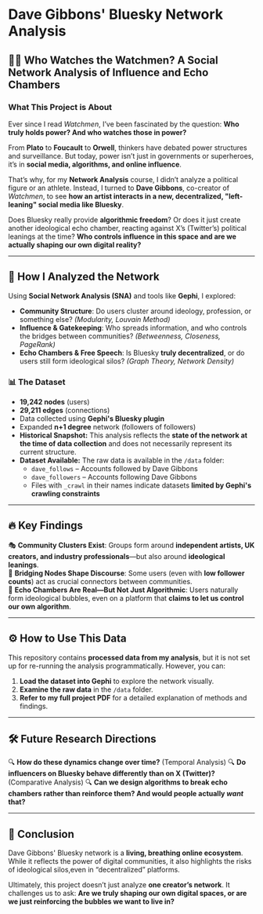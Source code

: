 # Dave Gibbons' Bluesky Network Analysis

## 🕵️‍♂️ Who Watches the Watchmen? A Social Network Analysis of Influence and Echo Chambers

### **What This Project is About**
Ever since I read *Watchmen*, I’ve been fascinated by the question: **Who truly holds power? And who watches those in power?** 

From **Plato** to **Foucault** to **Orwell**, thinkers have debated power structures and surveillance. But today, power isn’t just in governments or superheroes, it’s in **social media, algorithms, and online influence**. 

That’s why, for my **Network Analysis** course, I didn’t analyze a political figure or an athlete. Instead, I turned to **Dave Gibbons**, co-creator of *Watchmen*, to see **how an artist interacts in a new, decentralized, "left-leaning" social media like Bluesky**. 

Does Bluesky really provide **algorithmic freedom**? Or does it just create another ideological echo chamber, reacting against X’s (Twitter’s) political leanings at the time? **Who controls influence in this space and are we actually shaping our own digital reality?** 

---

## 🔬 **How I Analyzed the Network**
Using **Social Network Analysis (SNA)** and tools like **Gephi**, I explored:
- **Community Structure**: Do users cluster around ideology, profession, or something else? *(Modularity, Louvain Method)*
- **Influence & Gatekeeping**: Who spreads information, and who controls the bridges between communities? *(Betweenness, Closeness, PageRank)*
- **Echo Chambers & Free Speech**: Is Bluesky **truly decentralized**, or do users still form ideological silos? *(Graph Theory, Network Density)*

### 📊 **The Dataset**
- **19,242 nodes** (users)
- **29,211 edges** (connections)
- Data collected using **Gephi's Bluesky plugin**
- Expanded **n+1 degree** network (followers of followers)
- **Historical Snapshot:** This analysis reflects the **state of the network at the time of data collection** and does not necessarily represent its current structure.
- **Dataset Available:** The raw data is available in the `/data` folder:
  - `dave_follows` – Accounts followed by Dave Gibbons
  - `dave_followers` – Accounts following Dave Gibbons
  - Files with `_crawl` in their names indicate datasets **limited by Gephi's crawling constraints**

---

## 🔥 **Key Findings**
🎭 **Community Clusters Exist**: Groups form around **independent artists, UK creators, and industry professionals**—but also around **ideological leanings**.  
🌉 **Bridging Nodes Shape Discourse**: Some users (even with **low follower counts**) act as crucial connectors between communities.  
🔁 **Echo Chambers Are Real—But Not Just Algorithmic**: Users naturally form ideological bubbles, even on a platform that **claims to let us control our own algorithm**.  

---

## ⚙️ **How to Use This Data**
This repository contains **processed data from my analysis**, but it is not set up for re-running the analysis programmatically. However, you can:
1. **Load the dataset into Gephi** to explore the network visually.
2. **Examine the raw data** in the `/data` folder.
3. **Refer to my full project PDF** for a detailed explanation of methods and findings.

---

## 🛠️ **Future Research Directions**
🔍 **How do these dynamics change over time?** (Temporal Analysis)
🔍 **Do influencers on Bluesky behave differently than on X (Twitter)?** (Comparative Analysis)
🔍 **Can we design algorithms to **break** echo chambers rather than reinforce them? And would people actually *want* that?**

---

## 📖 **Conclusion**
Dave Gibbons' Bluesky network is a **living, breathing online ecosystem**. While it reflects the power of digital communities, it also highlights the risks of ideological silos,even in “decentralized” platforms. 

Ultimately, this project doesn’t just analyze **one creator’s network**. It challenges us to ask: **Are we truly shaping our own digital spaces, or are we just reinforcing the bubbles we want to live in?**
